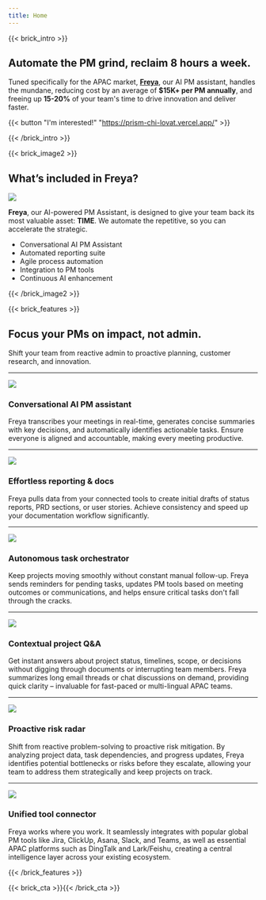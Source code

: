 ```yaml
---
title: Home
---
```


{{< brick_intro >}}

## Automate the PM grind, reclaim 8 hours a week.

Tuned specifically for the APAC market, [**Freya**](/about/), our AI PM assistant, handles the mundane, reducing cost by an average of **$15K+ per PM annually**, and freeing up **15-20%** of your team's time to drive innovation and deliver faster.

{{< button "I'm interested!" "https://prism-chi-lovat.vercel.app/" >}}

{{< /brick_intro >}}

{{< brick_image2 >}}

## What’s included in Freya?

![](/uploads/vortex-intro-03.png)

**Freya**, our AI-powered PM Assistant, is designed to give your team back its most valuable asset: **TIME**. We automate the repetitive, so you can accelerate the strategic.

- Conversational AI PM Assistant
- Automated reporting suite
- Agile process automation
- Integration to PM tools
- Continuous AI enhancement

{{< /brick_image2 >}}

<!-- {{< brick_image >}} -->

<!-- ## What bricks are available? -->

<!-- ![](/uploads/illustrations/cuate/version-control.svg) -->

<!-- We aim to provide the following bricks: intro, title, image, cta, contact, team, testimonials, about, pricing, products, product, usps, stats, gallery, quote, faqs, brands, video, blogs, post, related.  -->

<!-- We are constantly adding bricks and shortcodes to this theme. Are you missing a brick or a shortcode? [Let us know](/contact/)! We will build it for you! -->

<!-- {{< /brick_image >}} -->
<!-- {{< brick_reviews >}}{{< /brick_reviews >}} -->

{{< brick_features >}}

## Focus your PMs on impact, not admin.

Shift your team from reactive admin to proactive planning, customer research, and innovation.

---

![](/img/icons/material-symbols/200/rounded/auto_fix.svg)
### Conversational AI PM assistant

Freya transcribes your meetings in real-time, generates concise summaries with key decisions, and automatically identifies actionable tasks. Ensure everyone is aligned and accountable, making every meeting productive.

---

![](/img/icons/material-symbols/200/rounded/performance_max.svg)
### Effortless reporting & docs

Freya pulls data from your connected tools to create initial drafts of status reports, PRD sections, or user stories. Achieve consistency and speed up your documentation workflow significantly.

---

![](/img/icons/material-symbols/200/rounded/timer.svg)
### Autonomous task orchestrator

Keep projects moving smoothly without constant manual follow-up. Freya sends reminders for pending tasks, updates PM tools based on meeting outcomes or communications, and helps ensure critical tasks don't fall through the cracks.

---

![](/img/icons/material-symbols/200/rounded/devices.svg)
### Contextual project Q&A

Get instant answers about project status, timelines, scope, or decisions without digging through documents or interrupting team members. Freya summarizes long email threads or chat discussions on demand, providing quick clarity – invaluable for fast-paced or multi-lingual APAC teams.

---

![](/img/icons/material-symbols/200/rounded/design_services.svg)
### Proactive risk radar

Shift from reactive problem-solving to proactive risk mitigation. By analyzing project data, task dependencies, and progress updates, Freya identifies potential bottlenecks or risks before they escalate, allowing your team to address them strategically and keep projects on track.

---

![](/img/icons/material-symbols/200/rounded/auto_awesome_mosaic.svg)
### Unified tool connector

Freya works where you work. It seamlessly integrates with popular global PM tools like Jira, ClickUp, Asana, Slack, and Teams, as well as essential APAC platforms such as DingTalk and Lark/Feishu, creating a central intelligence layer across your existing ecosystem.

{{< /brick_features >}}

<!-- {{< brick_prices >}} -->

<!-- ## Pricing -->


<!-- --- -->

<!-- **startup** -->
<!-- ### Essential -->

<!-- Good for startups and small teams. -->

<!-- ### _$_**100**/month -->

<!-- - Automation for 1 team -->
<!-- - Up to 10 members per team -->
<!-- - Daily/weekly/monthly updates -->
<!-- - 10M tokens available per month -->

<!-- [Get started](https://forms.gle/ZCyWgoRHF1antEKS7) -->

<!-- --- -->

<!-- **recommended** -->

<!-- ### Professional -->

<!-- Good for SMBs/SMEs with multiple teams. -->

<!-- ### _$_**500**/month -->

<!-- - Automation for up to 5 teams -->
<!-- - Up to 20 members per team -->
<!-- - 50M worth of tokens per month -->
<!-- - Charges through AWS/GCP Marketplaces -->

<!-- [Yes, pick me!](https://forms.gle/ZCyWgoRHF1antEKS7) -->

<!-- --- -->

<!-- **everything** -->

<!-- ### Enterprise -->

<!-- Get exceptional value and cost savings with our complete products suite. -->

<!-- - All other features plus: -->
<!-- - High priority support -->
<!-- - Deploy to your own environment -->

<!-- [Contact us](https://forms.gle/ZCyWgoRHF1antEKS7) -->

<!-- {{< /brick_prices >}} -->

<!-- {{< brick_intro >}} -->

<!-- All our plans include **enterprise-grade security** and a strong commitment to **data privacy**, ensuring your project information is always protected. You'll also benefit from continuous AI model improvements and new feature releases, along with access to our comprehensive knowledge base. -->

<!-- {{< /brick_intro >}} -->

{{< brick_cta >}}{{< /brick_cta >}}
